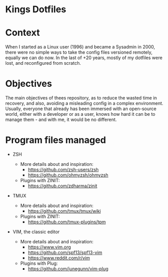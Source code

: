 # Kings Dotfiles

# Context

When I started as a Linux user (1996) and became a Sysadmin in 2000, there
were no simple ways to take the config files versioned remotely, equally
we can do now. In the last of +20 years, mostly of my dotfiles were lost,
and reconfigured from scratch.  

# Objectives

The main objectives of thees repository, as to reduce the wasted time in
recovery, and also, avoiding a misleading config in a complex environment.
Usually, everyone that already has been immersed with an open-source world,
either with a developer or as a user, knows how hard it can be to manage
them - and with me, it would be no different.  

# Program files managed

* ZSH
  - More details about and inspiration:
    * https://github.com/zsh-users/zsh
    * https://github.com/ohmyzsh/ohmyzsh
  - Plugins with ZINIT:
    - https://github.com/zdharma/zinit 

* TMUX
  - More details about and inspiration:
    * https://github.com/tmux/tmux/wiki
  - Plugins with ZINIT:
    - https://github.com/tmux-plugins/tpm

* VIM, the classic editor
  - More details about and inspiration:
    * https://www.vim.org
    * https://github.com/spf13/spf13-vim
    * https://www.reddit.com/r/vim
  - Plugins with Plug:
    - https://github.com/junegunn/vim-plug
